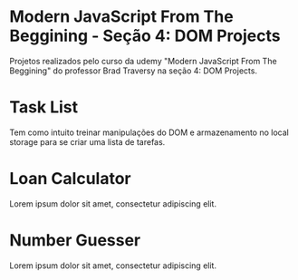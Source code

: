 # Modern JavaScript From The Beggining - Seção 4: DOM Projects
Projetos realizados pelo curso da udemy "Modern JavaScript From The Beggining" do professor Brad Traversy na seção 4: DOM Projects.

# Task List
Tem como intuito treinar manipulações do DOM e armazenamento no local storage para se criar uma lista de tarefas.

# Loan Calculator
Lorem ipsum dolor sit amet, consectetur adipiscing elit.

# Number Guesser
Lorem ipsum dolor sit amet, consectetur adipiscing elit.

